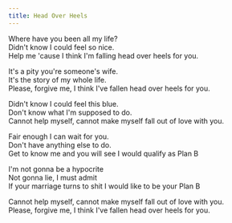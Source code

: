 ```yaml
---
title: Head Over Heels
---
```

Where have you been all my life?  
Didn't know I could feel so nice.  
Help me 'cause I think I'm falling head over heels for you.  

It's a pity you're someone's wife.  
It's the story of my whole life.  
Please, forgive me, I think I've fallen head over heels for you.  

Didn't know I could feel this blue.  
Don't know what I'm supposed to do.  
Cannot help myself, cannot make myself fall out of love with you.  

Fair enough I can wait for you.  
Don't have anything else to do.  
Get to know me and you will see I would qualify as Plan B  

I'm not gonna be a hypocrite  
Not gonna lie, I must admit  
If your marriage turns to shit I would like to be your Plan B  

Cannot help myself, cannot make myself fall out of love with you.  
Please, forgive me, I think I've fallen head over heels for you.